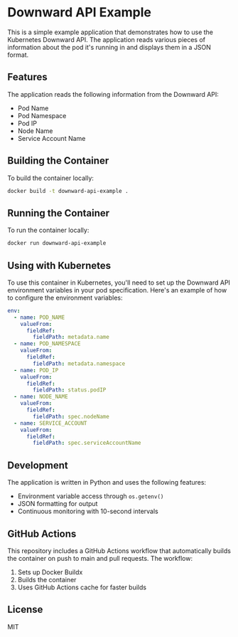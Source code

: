 # Downward API Example

This is a simple example application that demonstrates how to use the Kubernetes Downward API. The application reads various pieces of information about the pod it's running in and displays them in a JSON format.

## Features

The application reads the following information from the Downward API:

- Pod Name
- Pod Namespace
- Pod IP
- Node Name
- Service Account Name

## Building the Container

To build the container locally:

```bash
docker build -t downward-api-example .
```

## Running the Container

To run the container locally:

```bash
docker run downward-api-example
```

## Using with Kubernetes

To use this container in Kubernetes, you'll need to set up the Downward API environment variables in your pod specification. Here's an example of how to configure the environment variables:

```yaml
env:
  - name: POD_NAME
    valueFrom:
      fieldRef:
        fieldPath: metadata.name
  - name: POD_NAMESPACE
    valueFrom:
      fieldRef:
        fieldPath: metadata.namespace
  - name: POD_IP
    valueFrom:
      fieldRef:
        fieldPath: status.podIP
  - name: NODE_NAME
    valueFrom:
      fieldRef:
        fieldPath: spec.nodeName
  - name: SERVICE_ACCOUNT
    valueFrom:
      fieldRef:
        fieldPath: spec.serviceAccountName
```

## Development

The application is written in Python and uses the following features:

- Environment variable access through `os.getenv()`
- JSON formatting for output
- Continuous monitoring with 10-second intervals

## GitHub Actions

This repository includes a GitHub Actions workflow that automatically builds the container on push to main and pull requests. The workflow:

1. Sets up Docker Buildx
2. Builds the container
3. Uses GitHub Actions cache for faster builds

## License

MIT
